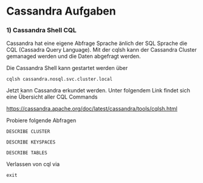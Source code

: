 # Cassandra Aufgaben

### 1) Cassandra Shell CQL

Cassandra hat eine eigene Abfrage Sprache änlich der SQL Sprache die CQL (Cassadra Query Language).
Mit der cqlsh kann der Cassandra Cluster gemanaged werden und die Daten abgefragt werden.

Die Cassandra Shell kann gestartet werden über

```
cqlsh cassandra.nosql.svc.cluster.local
```

Jetzt kann Cassandra erkundet werden. Unter folgendem Link findet sich eine Übersicht aller CQL Commands

https://cassandra.apache.org/doc/latest/cassandra/tools/cqlsh.html

Probiere folgende Abfragen

```
DESCRIBE CLUSTER

DESCRIBE KEYSPACES

DESCRIBE TABLES
```

Verlassen von cql via

```
exit
```
